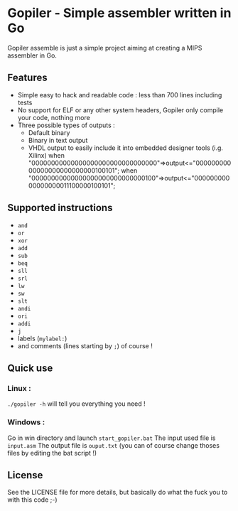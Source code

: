 # Gopiler - Simple assembler written in Go

Gopiler assemble is just a simple project aiming at creating a MIPS assembler in Go.

## Features

 - Simple easy to hack and readable code : less than 700 lines including tests
 - No support for ELF or any other system headers, Gopiler only compile your code, nothing more
 - Three possible types of outputs :
    - Default binary
    - Binary in text output
    - VHDL output to easily include it into embedded designer tools (i.g. Xilinx) 
    when "00000000000000000000000000000000"=>output<="00000000000000000000000000100101";
    when "00000000000000000000000000000100"=>output<="00000000000000000011100000100101";

## Supported instructions

 - `and`
 - `or`
 - `xor`
 - `add`
 - `sub`
 - `beq`
 - `sll`
 - `srl`
 - `lw`
 - `sw`
 - `slt`
 - `andi`
 - `ori`
 - `addi`
 - `j`
 - labels (`mylabel:`)
 - and comments (lines starting by `;`) of course !

## Quick use

### Linux :
`./gopiler -h` will tell you everything you need !

### Windows :
Go in win directory and launch `start_gopiler.bat`
The input used file is `input.asm`
The output file is `ouput.txt`
(you can of course change thoses files by editing the bat script !)

## License

See the LICENSE file for more details, but basically do what the fuck you to with this code ;-)

